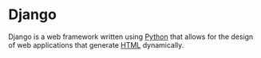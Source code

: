 # Django































































Django is a web framework written using [Python](/wiki/Python) that allows for the design of web applications that generate [HTML](/wiki/HTML) dynamically.